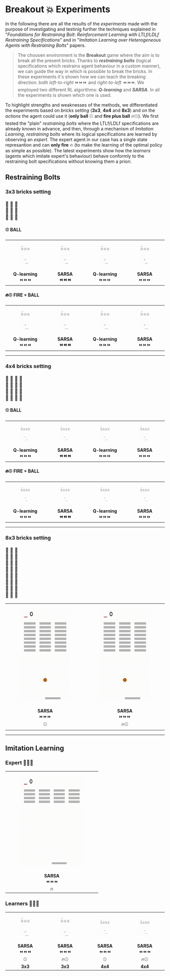 # Breakout 💥 Experiments
In the following there are all the results of the *experiments* made with the purpose of investigating and testinig further the techniques explained in "*Foundations for Restraining Bolt: Reinforcement Learning with LTLf/LDLf Restraining Specifications*" and in "*Imitation Learning over Heterogeneous Agents with Restraining Bolts*" papers. 

> The choosen environment is the **Breakout** game where the aim is to break all the present bricks. Thanks to ***restraining bolts*** (logical specifications which restrains agent behaviour in a custom manner), we can guide the way in which is possible to break the bricks. In these experiments it's shown how we can teach the breaking direction: both *left-to-right* ⏩⏩⏩ and *right-to-left* ⏪⏪⏪. We employed two different RL algorithms: ***Q-learning*** and ***SARSA***. In all the experiments is shown which one is used. 

To highlight strengths and weaknesses of the methods, we differentiated the experiments based on *bricks setting* (**3x3**, **4x4** and **8x3**) and on the *actions* the agent could use it (**only ball** ⚾️  and **fire plus ball** 🔥⚾️). We first tested the "plain" *restraining bolts* where the LTLf/LDLf specifications are already known in advance, and then, through a mechanism of *Imitation Learning*, *restraining bolts* where its logical specifications are learned by observing an *expert*. The expert agent in our case has a single state represantion and can **only fire** 🔥 (to make the learning of the optimal policy as simple as possible). The latest experiments show how the *learners* (agents which imitate expert's behaviour) behave conformly to the restraining bolt specifications without knowing them a priori.

## Restraining Bolts

### 3x3 bricks setting <br> <br> 🧱 🧱 🧱 <br> 🧱 🧱 🧱 <br> 🧱 🧱 🧱

#### ⚾️ BALL

<table>
  <tr>
    <td><center> <figure> <img src="gifs/3x3_ball/q-ball-3x3-dx2sx.gif" width="200"> </figure> </center></td>
    <td><center><figure> <img src="gifs/3x3_ball/sarsa-ball-3x3-dx2sx.gif" width="200"> </figure></center></td>
    <td><center><figure> <img src="gifs/3x3_ball/q-ball-3x3-sx2dx.gif" width="200"> </figure></center></td>
    <td><center><figure> <img src="gifs/3x3_ball/sarsa-ball-3x3-sx2dx.gif" width="200"> </figure></center></td>
  </tr>
  <tr>
    <td><center> <b>Q-learning</b> <br> ⏪⏪⏪ </center></td>
    <td><center> <b><b>SARSA</b> <br> ⏪⏪⏪ </center></td>
    <td><center> <b>Q-learning</b> <br> ⏩⏩⏩ </center></td>
    <td><center> <b>SARSA</b> <br> ⏩⏩⏩ </center></td>
  </tr>
</table>

#### 🔥⚾️ FIRE + BALL

<table>
  <tr>
    <td><center> <figure> <img src="gifs/3x3_fire_ball/q-fire-ball-3x3-dx2sx.gif" width="200"> </figure> </center></td>
    <td><center><figure> <img src="gifs/3x3_fire_ball/sarsa-fire-ball-3x3-dx2sx.gif" width="200"> </figure></center></td>
    <td><center><figure> <img src="gifs/3x3_fire_ball/q-fire-ball-3x3-sx2dx.gif" width="200"> </figure></center></td>
    <td><center><figure> <img src="gifs/3x3_fire_ball/sarsa-fire-ball-3x3-sx2dx.gif" width="200"> </figure></center></td>
  </tr>
  <tr>
    <td><center> <b>Q-learning</b> <br> ⏪⏪⏪ </center></td>
    <td><center> <b><b>SARSA</b> <br> ⏪⏪⏪ </center></td>
    <td><center> <b>Q-learning</b> <br> ⏩⏩⏩ </center></td>
    <td><center> <b>SARSA</b> <br> ⏩⏩⏩ </center></td>
  </tr>
</table>

---

### 4x4 bricks setting <br> <br> 🧱 🧱 🧱 🧱 <br> 🧱 🧱 🧱 🧱 <br> 🧱 🧱 🧱 🧱 <br> 🧱 🧱 🧱 🧱

#### ⚾️ BALL

<table>
  <tr>
    <td><center> <figure> <img src="gifs/4x4_ball/q-ball-4x4-dx2sx.gif" width="200"> </figure> </center></td>
    <td><center><figure> <img src="gifs/4x4_ball/sarsa-ball-4x4-dx2sx.gif" width="200"> </figure></center></td>
    <td><center><figure> <img src="gifs/4x4_ball/q-ball-4x4-sx2dx.gif" width="200"> </figure></center></td>
    <td><center><figure> <img src="gifs/4x4_ball/sarsa-ball-4x4-sx2dx.gif" width="200"> </figure></center></td>
  </tr>
  <tr>
    <td><center> <b>Q-learning</b> <br> ⏪⏪⏪ </center></td>
    <td><center> <b><b>SARSA</b> <br> ⏪⏪⏪ </center></td>
    <td><center> <b>Q-learning</b> <br> ⏩⏩⏩ </center></td>
    <td><center> <b>SARSA</b> <br> ⏩⏩⏩ </center></td>
  </tr>
</table>

#### 🔥⚾️ FIRE + BALL

<table>
  <tr>
    <td><center> <figure> <img src="gifs/4x4_fire_ball/q-fire-ball-4x4-dx2sx.gif" width="200"> </figure> </center></td>
    <td><center><figure> <img src="gifs/4x4_fire_ball/sarsa-fire-ball-4x4-dx2sx.gif" width="200"> </figure></center></td>
    <td><center><figure> <img src="gifs/4x4_fire_ball/q-fire-ball-4x4-sx2dx.gif" width="200"> </figure></center></td>
    <td><center><figure> <img src="gifs/4x4_fire_ball/sarsa-fire-ball-4x4-sx2dx.gif" width="200"> </figure></center></td>
  </tr>
  <tr>
    <td><center> <b>Q-learning</b> <br> ⏪⏪⏪ </center></td>
    <td><center> <b><b>SARSA</b> <br> ⏪⏪⏪ </center></td>
    <td><center> <b>Q-learning</b> <br> ⏩⏩⏩ </center></td>
    <td><center> <b>SARSA</b> <br> ⏩⏩⏩ </center></td>
  </tr>
</table>

---

### 8x3 bricks setting <br> <br> 🧱 🧱 🧱 <br> 🧱 🧱 🧱 <br> 🧱 🧱 🧱 <br> 🧱 🧱 🧱 <br> 🧱 🧱 🧱 <br> 🧱 🧱 🧱 <br> 🧱 🧱 🧱 <br> 🧱 🧱 🧱

<table>
  <tr>
    <td><center> <figure> <img src="gifs/8x3/ball-8x3.gif"  width="200"> </figure> </center></td>
    <td><center><figure> <img src="gifs/8x3/fire-ball-8x3.gif"  width="200"> </figure></center></td>
  </tr>
  <tr>
    <td><center> <b>SARSA</b> <br> ⏩⏩⏩ <br> ⚾️ </center></td>
    <td><center> <b>SARSA</b> <br> ⏩⏩⏩ <br> 🔥⚾️ </center></td>
  </tr>
</table>

---

## Imitation Learning

### Expert 👨🏼‍🏫

<table>
  <tr>
    <td><center> <figure> <img src="gifs/Imitation/EXPERT.gif"  width="200"> </figure> </center></td>
  </tr>
  <tr>
    <td><center> <b>SARSA</b> <br> ⏪⏪⏪ <br> 🔥 </center></td>
  </tr>
</table>

### Learners 👨🏼‍🎓

<table>
  <tr>
    <td><center> <figure> <img src="gifs/Imitation/LEARNER-ball-3x3.gif" width="200"> </figure> </center></td>
    <td><center><figure> <img src="gifs/Imitation/LEARNER-fire-ball-3x3.gif" width="200"> </figure></center></td>
    <td><center><figure> <img src="gifs/Imitation/LEARNER-ball-4x4.gif" width="200"> </figure></center></td>
    <td><center><figure> <img src="gifs/Imitation/LEARNER-fire-ball-4x4.gif" width="200"> </figure></center></td>
  </tr>
  <tr>
    <td><center> <b>SARSA</b> <br> ⏪⏪⏪ <br> ⚾️ <br> <b>3x3</b> </center></td>
    <td><center> <b>SARSA</b> <br> ⏪⏪⏪ <br> 🔥⚾️ <br> <b>3x3</b> </center></td>
    <td><center> <b>SARSA</b> <br> ⏪⏪⏪ <br> ⚾️ <br> <b>4x4</b> </center></td>
    <td><center> <b>SARSA</b> <br> ⏪⏪⏪ <br> 🔥⚾️ <br> <b>4x4</b> </center></td>
  </tr>
</table>